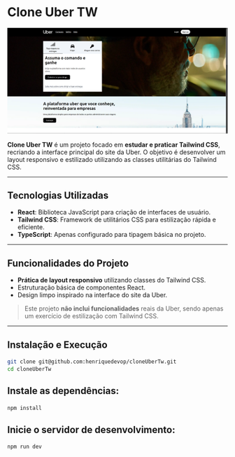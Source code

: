 # Clone Uber TW

![preview do projeto](/src/assets/previewUberTw.png)

 **Clone Uber TW** é um projeto focado em **estudar e praticar Tailwind CSS**, recriando a interface principal do site da Uber. O objetivo é desenvolver um layout responsivo e estilizado utilizando as classes utilitárias do Tailwind CSS.

---

## Tecnologias Utilizadas

- **React**: Biblioteca JavaScript para criação de interfaces de usuário.
- **Tailwind CSS**: Framework de utilitários CSS para estilização rápida e eficiente.
- **TypeScript**: Apenas configurado para tipagem básica no projeto.

---

## Funcionalidades do Projeto

- **Prática de layout responsivo** utilizando classes do Tailwind CSS.
- Estruturação básica de componentes React.
- Design limpo inspirado na interface do site da Uber.

> Este projeto **não inclui funcionalidades** reais da Uber, sendo apenas um exercício de estilização com Tailwind CSS.

---

## Instalação e Execução

```bash
git clone git@github.com:henriquedevop/cloneUberTw.git
cd cloneUberTw
```
## Instale as dependências:

```bash
npm install
```

## Inicie o servidor de desenvolvimento:

```bash
npm run dev
```



